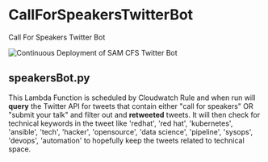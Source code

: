 # CallForSpeakersTwitterBot
Call For Speakers Twitter Bot

![Continuous Deployment of SAM CFS Twitter Bot](https://github.com/r3dact3d/CallForSpeakersTwitterBot/workflows/Continuous%20Deployment%20of%20SAM%20CFS%20Twitter%20Bot/badge.svg?branch=master)

## speakersBot.py
This Lambda Function is scheduled by Cloudwatch Rule and when run will **query** the Twitter API for tweets that contain either "call for speakers" OR "submit your talk" and filter out and **retweeted** tweets.  It will then check for technical keywords in the tweet like 'redhat', 'red hat', 'kubernetes', 'ansible', 'tech', 'hacker', 'opensource', 'data science', 'pipeline', 'sysops', 'devops', 'automation' to hopefully keep the tweets related to technical space.

